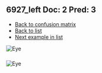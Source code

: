## 6927_left Doc: 2 Pred: 3
- [Back to confusion matrix](https://github.com/juliandewit/kaggle_retinopathy/blob/master/matrix.md)
- [Back to list](https://github.com/juliandewit/kaggle_retinopathy/blob/master/lists/23/list.md)
- [Next example in list](https://github.com/juliandewit/kaggle_retinopathy/blob/master/lists/23/69/6964_left.md)

![Eye](https://retinopaty.blob.core.windows.net/size1024/6927_left_2.jpeg)

### 

![Eye]()

